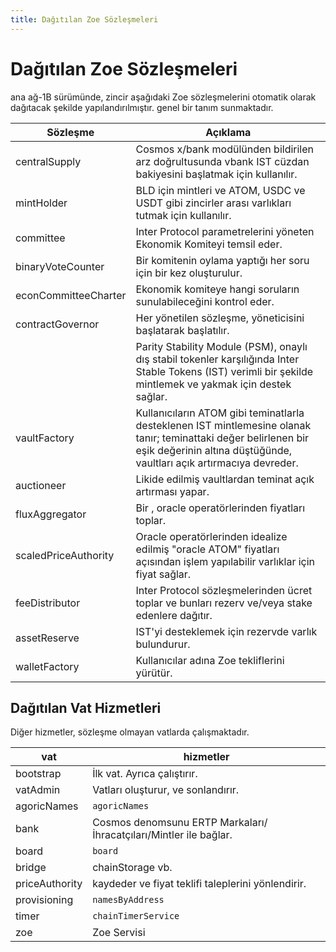 ```yaml
---
title: Dağıtılan Zoe Sözleşmeleri
---
```


# Dağıtılan Zoe Sözleşmeleri

 ana ağ-1B sürümünde, zincir aşağıdaki Zoe sözleşmelerini otomatik olarak dağıtacak şekilde yapılandırılmıştır.  genel bir tanım sunmaktadır.

| Sözleşme            | Açıklama                                                                                                                                                              |
| ------------------- | ---------------------------------------------------------------------------------------------------------------------------------------------------------------------- |
| centralSupply       | Cosmos x/bank modülünden bildirilen arz doğrultusunda vbank IST cüzdan bakiyesini başlatmak için kullanılır.                                                         |
| mintHolder          | BLD için mintleri ve ATOM, USDC ve USDT gibi zincirler arası varlıkları tutmak için kullanılır.                                                                         |
| committee           | Inter Protocol parametrelerini yöneten Ekonomik Komiteyi temsil eder.                                                                                                 |
| binaryVoteCounter   | Bir komitenin oylama yaptığı her soru için bir kez oluşturulur.                                                                                                       |
| econCommitteeCharter| Ekonomik komiteye hangi soruların sunulabileceğini kontrol eder.                                                                                                      |
| contractGovernor    | Her yönetilen sözleşme, yöneticisini başlatarak başlatılır.                                                                                                          |
|         | Parity Stability Module (PSM), onaylı dış stabil tokenler karşılığında Inter Stable Tokens (IST) verimli bir şekilde mintlemek ve yakmak için destek sağlar.        |
| vaultFactory        | Kullanıcıların ATOM gibi teminatlarla desteklenen IST mintlemesine olanak tanır; teminattaki değer belirlenen bir eşik değerinin altına düştüğünde, vaultları açık artırmacıya devreder. |
| auctioneer          | Likide edilmiş vaultlardan teminat açık artırması yapar.                                                                                                             |
| fluxAggregator      | Bir , oracle operatörlerinden fiyatları toplar.                                                                                    |
| scaledPriceAuthority| Oracle operatörlerinden idealize edilmiş "oracle ATOM" fiyatları açısından işlem yapılabilir varlıklar için fiyat sağlar.                                           |
| feeDistributor      | Inter Protocol sözleşmelerinden ücret toplar ve bunları rezerv ve/veya stake edenlere dağıtır.                                                                        |
| assetReserve        | IST'yi desteklemek için rezervde varlık bulundurur.                                                                                                                  |
| walletFactory       | Kullanıcılar adına Zoe tekliflerini yürütür.                                                                                                                         |

## Dağıtılan Vat Hizmetleri

Diğer hizmetler, sözleşme olmayan vatlarda çalışmaktadır.

| vat               | hizmetler                                                                                   |
| ----------------- | ------------------------------------------------------------------------------------------- |
| bootstrap         | İlk vat. Ayrıca  çalıştırır.                    |
| vatAdmin          | Vatları oluşturur,  ve sonlandırır.                |
| agoricNames       | `agoricNames`                              |
| bank              | Cosmos denomsunu ERTP Markaları/İhracatçıları/Mintler ile bağlar.                          |
| board             | `board`                                    |
| bridge            | chainStorage vb.                                                                            |
| priceAuthority    |  kaydeder ve fiyat teklifi taleplerini yönlendirir.  |
| provisioning      | `namesByAddress`                          |
| timer             | `chainTimerService`                                                                         |
| zoe               | Zoe Servisi                                                                                 |